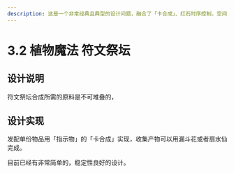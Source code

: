 ```yaml
---
description: 这是一个非常经典且典型的设计问题，融合了「卡合成」、红石时序控制，空间优化处理等等。主要难点在于发配单份物品和收集产物。
---
```


# 3.2 植物魔法 符文祭坛

## 设计说明 <a href="#_toc137910926" id="_toc137910926"></a>

符文祭坛合成所需的原料是不可堆叠的，

## 设计实现 <a href="#_toc137910926" id="_toc137910926"></a>

发配单份物品用「指示物」的「卡合成」实现，收集产物可以用漏斗花或者扇水仙完成。

目前已经有非常简单的，稳定性良好的设计。

